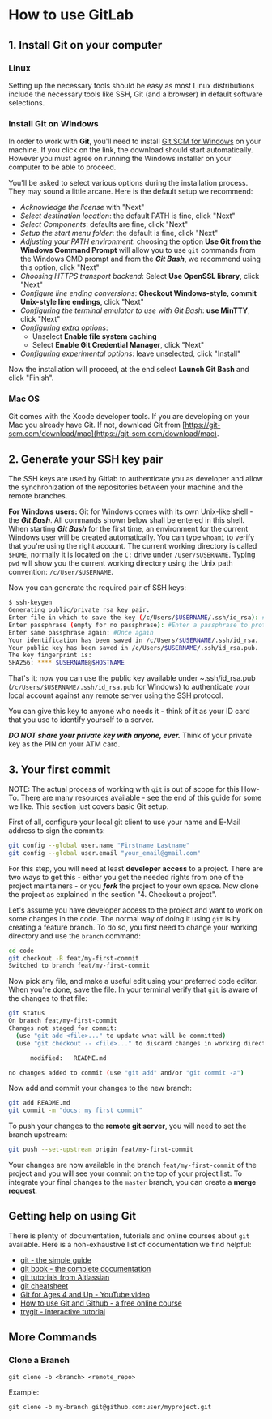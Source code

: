 # How to use GitLab

## 1. Install Git on your computer

### Linux

Setting up the necessary tools should be easy as most Linux distributions include the necessary tools like SSH, Git (and a browser) in default software selections.

### Install Git on Windows

In order to work with **Git**, you'll need to install [Git SCM for Windows](http://git-scm.com/download/win) on your machine. If you click on the link, the download should start automatically. However you must agree on running the Windows installer on your computer to be able to proceed.

You'll be asked to select various options during the installation process. They may sound a little arcane. Here is the default setup we recommend:

- _Acknowledge the license_ with "Next"
- _Select destination location_: the default PATH is fine, click "Next"
- _Select Components_: defaults are fine, click "Next"
- _Setup the start menu folder_: the default is fine, click "Next"
- _Adjusting your PATH environment_: choosing the option **Use Git from the Windows Command Prompt** will allow you to use `git` commands from the Windows CMD prompt and from the _**Git Bash**_, we recommend using this option, click "Next"
- _Choosing HTTPS transport backend_: Select **Use OpenSSL library**, click "Next"
- _Configure line ending conversions_: **Checkout Windows-style, commit Unix-style line endings**, click "Next"
- _Configuring the terminal emulator to use with Git Bash_: **use MinTTY**, click "Next"
- _Configuring extra options_:
  - Unselect **Enable file system caching**
  - Select **Enable Git Credential Manager**, click "Next"
- _Configuring experimental options_: leave unselected, click "Install"

Now the installation will proceed, at the end select **Launch Git Bash** and click "Finish".

### Mac OS

Git comes with the Xcode developer tools. If you are developing on your Mac you already have Git. If not,
download Git from [https://git-scm.com/download/mac](https://git-scm.com/download/mac).

## 2. Generate your SSH key pair

The SSH keys are used by Gitlab to authenticate you as developer and allow the synchronization of the repositories between your machine and the remote branches.

**For Windows users:** Git for Windows comes with its own Unix-like shell - the _**Git Bash**_. All commands shown below shall be entered in this shell. When starting _**Git Bash**_ for the first time, an environment for the current Windows user will be created automatically. You can type `whoami` to verify that you're using the right account. The current working directory is called `$HOME`, normally it is located on the `C:` drive under `/User/$USERNAME`. Typing `pwd` will show you the current working directory using the Unix path convention: `/c/User/$USERNAME`.

Now you can generate the required pair of SSH keys:

``` sh
$ ssh-keygen
Generating public/private rsa key pair.
Enter file in which to save the key (/c/Users/$USERNAME/.ssh/id_rsa): #Press enter to save you keys at the default location
Enter passphrase (empty for no passphrase): #Enter a passphrase to protect your private key
Enter same passphrase again: #Once again
Your identification has been saved in /c/Users/$USERNAME/.ssh/id_rsa.
Your public key has been saved in /c/Users/$USERNAME/.ssh/id_rsa.pub.
The key fingerprint is:
SHA256: **** $USERNAME@$HOSTNAME
```

That's it: now you can use the public key available under ~.ssh/id_rsa.pub (`/c/Users/$USERNAME/.ssh/id_rsa.pub` for Windows) to authenticate your local account against any remote server using the SSH protocol.

You can give this key to anyone who needs it - think of it as your ID card that you use to identify yourself to a server.

_**DO NOT share your private key with anyone, ever.**_ Think of your private key as the PIN on your ATM card.

## 3. Your first commit

NOTE: The actual process of working with `git` is out of scope for this How-To. There are many resources available - see the end of this guide for some we like. This section just covers basic Git setup.

First of all, configure your local git client to use your name and E-Mail address to sign the commits:

``` sh
git config --global user.name "Firstname Lastname"
git config --global user.email "your_email@gmail.com"
```

For this step, you will need at least **developer access** to a project. There are two ways to get this - either you get the needed rights from one of the project maintainers - or you _**fork**_ the project to your own space. Now clone the project as explained in the section "4. Checkout a project".

Let's assume you have developer access to the project and want to work on some changes in the code. The normal way of doing it using `git` is by creating a feature branch. To do so, you first need to change your working directory and use the `branch` command:

``` sh
cd code
git checkout -B feat/my-first-commit
Switched to branch feat/my-first-commit
```

Now pick any file, and make a useful edit using your preferred code editor. When you're done, save the file. In your terminal
verify that `git` is aware of the changes to that file:

``` sh
git status
On branch feat/my-first-commit
Changes not staged for commit:
  (use "git add <file>..." to update what will be committed)
  (use "git checkout -- <file>..." to discard changes in working directory)

      modified:   README.md

no changes added to commit (use "git add" and/or "git commit -a")
```

Now add and commit your changes to the new branch:

``` sh
git add README.md
git commit -m "docs: my first commit"
```

To push your changes to the **remote git server**, you will need to set the branch upstream:

``` sh
git push --set-upstream origin feat/my-first-commit
```

Your changes are now available in the branch `feat/my-first-commit` of the project and you will see your commit on the top of your project list. To integrate your final changes to the `master` branch, you can create a **merge request**.

## Getting help on using Git

There is plenty of documentation, tutorials and online courses about `git` available. Here is a non-exhaustive list of documentation we find helpful:

- [git - the simple guide](http://rogerdudler.github.io/git-guide/)
- [git book - the complete documentation](https://git-scm.com/book/en/v2)
- [git tutorials from Altlassian](https://www.atlassian.com/git/tutorials)
- [git cheatsheet](http://ndpsoftware.com/git-cheatsheet.html)
- [Git for Ages 4 and Up - YouTube video](https://www.youtube.com/watch?v=3m7BgIvC-uQ)
- [How to use Git and Github - a free online course](https://www.udacity.com/course/how-to-use-git-and-github--ud775)
- [trygit - interactive tutorial](https://try.github.io/levels/1/challenges/1)

## More Commands

### Clone a Branch 

```
git clone -b <branch> <remote_repo>
```
Example:
```
git clone -b my-branch git@github.com:user/myproject.git
```
